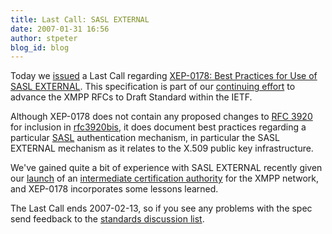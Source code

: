 ```yaml
---
title: Last Call: SASL EXTERNAL
date: 2007-01-31 16:56
author: stpeter
blog_id: blog
---
```


Today we [issued](https://mail.jabber.org/pipermail/standards/2007-January/013676.html) a Last Call regarding [XEP-0178: Best Practices for Use of SASL EXTERNAL](https://xmpp.org/extensions/xep-0178.html). This specification is part of our [continuing effort](http://blog.xmpp.org/?p=4) to advance the XMPP RFCs to Draft Standard within the IETF.

Although XEP-0178 does not contain any proposed changes to [RFC 3920](https://xmpp.org/rfcs/rfc3920.html) for inclusion in [rfc3920bis](https://xmpp.org/internet-drafts/draft-saintandre-rfc3920bis-01.html), it does document best practices regarding a particular [SASL](http://www.ietf.org/rfc/rfc4422.txt) authentication mechanism, in particular the SASL EXTERNAL mechanism as it relates to the X.509 public key infrastructure.

We've gained quite a bit of experience with SASL EXTERNAL recently given our [launch](https://xmpp.org/xsf/press/2006-12-06.shtml) of an [intermediate certification authority](https://www.xmpp.net/) for the XMPP network, and XEP-0178 incorporates some lessons learned.

The Last Call ends 2007-02-13, so if you see any problems with the spec send feedback to the [standards discussion list](https://mail.jabber.org/mailman/listinfo/standards).
